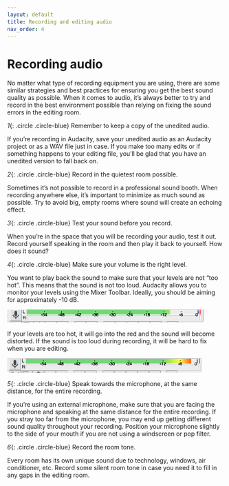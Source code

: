 ```yaml
---
layout: default
title: Recording and editing audio
nav_order: 4
---
```

# Recording audio

No matter what type of recording equipment you are using, there are some similar strategies and best practices for ensuring you get the best sound quality as possible. When it comes to audio, it’s always better to try and record in the best environment possible than relying on fixing the sound errors in the editing room.

*1*{: .circle .circle-blue} Remember to keep a copy of the unedited audio.

If you’re recording in Audacity, save your unedited audio as an Audacity project or as a WAV file just in case. If you make too many edits or if something happens to your editing file, you’ll be glad that you have an unedited version to fall back on.

*2*{: .circle .circle-blue} Record in the quietest room possible.

Sometimes it’s not possible to record in a professional sound booth. When recording anywhere else, it’s important to minimize as much sound as possible. Try to avoid big, empty rooms where sound will create an echoing effect.

*3*{: .circle .circle-blue} Test your sound before you record.

When you’re in the space that you will be recording your audio, test it out. Record yourself speaking in the room and then play it back to yourself. How does it sound?

*4*{: .circle .circle-blue} Make sure your volume is the right level.

You want to play back the sound to make sure that your levels are not “too hot”. This means that the sound is not too loud. Audacity allows you to monitor your levels using the Mixer Toolbar. Ideally, you should be aiming for approximately -10 dB.

<img src="images/Volume-10.png" alt="Volume toolbar" width="auto" height="auto">

If your levels are too hot, it will go into the red and the sound will become distorted. If the sound is too loud during recording, it will be hard to fix when you are editing.  

<img src="images/VolumeRed.png" alt="Volume toolbar going into red" width="auto" height="auto">


*5*{: .circle .circle-blue} Speak towards the microphone, at the same distance, for the entire recording.

If you’re using an external microphone, make sure that you are facing the microphone and speaking at the same distance for the entire recording. If you stray too far from the microphone, you may end up getting different sound quality throughout your recording. Position your microphone slightly to the side of your mouth if you are not using a windscreen or pop filter.

*6*{: .circle .circle-blue} Record the room tone.

Every room has its own unique sound due to technology, windows, air conditioner, etc. Record some silent room tone in case you need it to fill in any gaps in the editing room.


